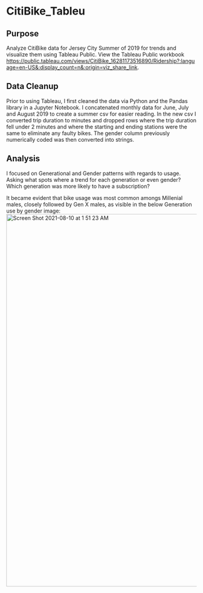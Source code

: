 # CitiBike_Tableu

## Purpose

Analyze CitiBike data for Jersey City Summer of 2019 for trends and visualize them using Tableau Public. View the Tableau Public workbook https://public.tableau.com/views/CitiBike_16281173516890/Ridership?:language=en-US&:display_count=n&:origin=viz_share_link.

## Data Cleanup

Prior to using Tableau, I first cleaned the data via Python and the Pandas library in a Jupyter Notebook. I concatenated monthly data for June, July and August  2019 to  create a summer csv for easier reading. In the new csv I converted  trip duration to minutes and dropped rows where the trip duration fell under 2 minutes and where the starting and ending stations were the same to eliminate any faulty bikes. The gender column previously  numerically coded was then converted into strings. 

## Analysis

I focused on Generational and Gender patterns with regards to usage. Asking what spots where a trend for each generation or even gender? Which generation was more likely to have a subscription?

It became evident that bike usage was most common amongs Millenial males, closely followed by Gen X males, as visible in the below Generation use by gender image:
<img width="984" alt="Screen Shot 2021-08-10 at 1 51 23 AM" src="https://user-images.githubusercontent.com/79786994/128829606-749ba947-76b0-4fdd-94b0-0be207d2468a.png">

